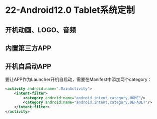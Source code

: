 # 22-Android12.0 Tablet系统定制

## 开机动画、LOGO、音频



## 内置第三方APP



## 开机自启动APP

要让APP作为Launcher开机自启动，需要在Manifest中添加两个category：

```xml
<activity android:name=".MainActivity">
    <intent-filter>
		<category android:name="android.intent.category.HOME"/>
		<category android:name="android.intent.category.DEFAULT"/>
	</intent-filter>
</activity>
```

